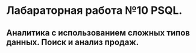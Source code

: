 # Лабараторная работа №10 PSQL.
## Аналитика с использованием сложных типов данных. Поиск и анализ продаж.
